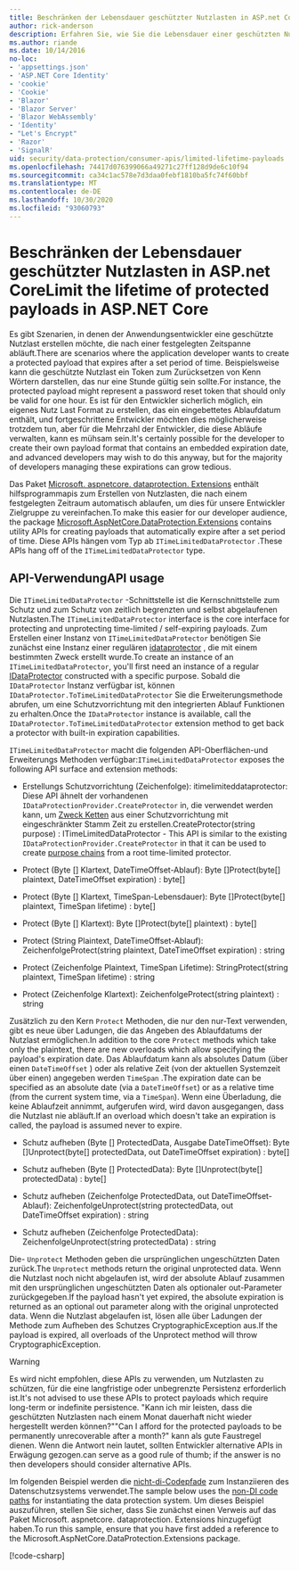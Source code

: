 ```yaml
---
title: Beschränken der Lebensdauer geschützter Nutzlasten in ASP.net Core
author: rick-anderson
description: Erfahren Sie, wie Sie die Lebensdauer einer geschützten Nutzlast mithilfe der ASP.net Core Datenschutz-APIs begrenzen.
ms.author: riande
ms.date: 10/14/2016
no-loc:
- 'appsettings.json'
- 'ASP.NET Core Identity'
- 'cookie'
- 'Cookie'
- 'Blazor'
- 'Blazor Server'
- 'Blazor WebAssembly'
- 'Identity'
- "Let's Encrypt"
- 'Razor'
- 'SignalR'
uid: security/data-protection/consumer-apis/limited-lifetime-payloads
ms.openlocfilehash: 74417d076399066a49271c27ff128d9de6c10f94
ms.sourcegitcommit: ca34c1ac578e7d3daa0febf1810ba5fc74f60bbf
ms.translationtype: MT
ms.contentlocale: de-DE
ms.lasthandoff: 10/30/2020
ms.locfileid: "93060793"
---
```

# <a name="limit-the-lifetime-of-protected-payloads-in-aspnet-core"></a><span data-ttu-id="18372-103">Beschränken der Lebensdauer geschützter Nutzlasten in ASP.net Core</span><span class="sxs-lookup"><span data-stu-id="18372-103">Limit the lifetime of protected payloads in ASP.NET Core</span></span>

<span data-ttu-id="18372-104">Es gibt Szenarien, in denen der Anwendungsentwickler eine geschützte Nutzlast erstellen möchte, die nach einer festgelegten Zeitspanne abläuft.</span><span class="sxs-lookup"><span data-stu-id="18372-104">There are scenarios where the application developer wants to create a protected payload that expires after a set period of time.</span></span> <span data-ttu-id="18372-105">Beispielsweise kann die geschützte Nutzlast ein Token zum Zurücksetzen von Kenn Wörtern darstellen, das nur eine Stunde gültig sein sollte.</span><span class="sxs-lookup"><span data-stu-id="18372-105">For instance, the protected payload might represent a password reset token that should only be valid for one hour.</span></span> <span data-ttu-id="18372-106">Es ist für den Entwickler sicherlich möglich, ein eigenes Nutz Last Format zu erstellen, das ein eingebettetes Ablaufdatum enthält, und fortgeschrittene Entwickler möchten dies möglicherweise trotzdem tun, aber für die Mehrzahl der Entwickler, die diese Abläufe verwalten, kann es mühsam sein.</span><span class="sxs-lookup"><span data-stu-id="18372-106">It's certainly possible for the developer to create their own payload format that contains an embedded expiration date, and advanced developers may wish to do this anyway, but for the majority of developers managing these expirations can grow tedious.</span></span>

<span data-ttu-id="18372-107">Das Paket [Microsoft. aspnetcore. dataprotection. Extensions](https://www.nuget.org/packages/Microsoft.AspNetCore.DataProtection.Extensions/) enthält hilfsprogrammapis zum Erstellen von Nutzlasten, die nach einem festgelegten Zeitraum automatisch ablaufen, um dies für unsere Entwickler Zielgruppe zu vereinfachen.</span><span class="sxs-lookup"><span data-stu-id="18372-107">To make this easier for our developer audience, the package [Microsoft.AspNetCore.DataProtection.Extensions](https://www.nuget.org/packages/Microsoft.AspNetCore.DataProtection.Extensions/) contains utility APIs for creating payloads that automatically expire after a set period of time.</span></span> <span data-ttu-id="18372-108">Diese APIs hängen vom Typ ab `ITimeLimitedDataProtector` .</span><span class="sxs-lookup"><span data-stu-id="18372-108">These APIs hang off of the `ITimeLimitedDataProtector` type.</span></span>

## <a name="api-usage"></a><span data-ttu-id="18372-109">API-Verwendung</span><span class="sxs-lookup"><span data-stu-id="18372-109">API usage</span></span>

<span data-ttu-id="18372-110">Die `ITimeLimitedDataProtector` -Schnittstelle ist die Kernschnittstelle zum Schutz und zum Schutz von zeitlich begrenzten und selbst abgelaufenen Nutzlasten.</span><span class="sxs-lookup"><span data-stu-id="18372-110">The `ITimeLimitedDataProtector` interface is the core interface for protecting and unprotecting time-limited / self-expiring payloads.</span></span> <span data-ttu-id="18372-111">Zum Erstellen einer Instanz von `ITimeLimitedDataProtector` benötigen Sie zunächst eine Instanz einer regulären [idataprotector](xref:security/data-protection/consumer-apis/overview) , die mit einem bestimmten Zweck erstellt wurde.</span><span class="sxs-lookup"><span data-stu-id="18372-111">To create an instance of an `ITimeLimitedDataProtector`, you'll first need an instance of a regular [IDataProtector](xref:security/data-protection/consumer-apis/overview) constructed with a specific purpose.</span></span> <span data-ttu-id="18372-112">Sobald die `IDataProtector` Instanz verfügbar ist, können `IDataProtector.ToTimeLimitedDataProtector` Sie die Erweiterungsmethode abrufen, um eine Schutzvorrichtung mit den integrierten Ablauf Funktionen zu erhalten.</span><span class="sxs-lookup"><span data-stu-id="18372-112">Once the `IDataProtector` instance is available, call the `IDataProtector.ToTimeLimitedDataProtector` extension method to get back a protector with built-in expiration capabilities.</span></span>

<span data-ttu-id="18372-113">`ITimeLimitedDataProtector` macht die folgenden API-Oberflächen-und Erweiterungs Methoden verfügbar:</span><span class="sxs-lookup"><span data-stu-id="18372-113">`ITimeLimitedDataProtector` exposes the following API surface and extension methods:</span></span>

* <span data-ttu-id="18372-114">Erstellungs Schutzvorrichtung (Zeichenfolge): itimelimiteddataprotector: Diese API ähnelt der vorhandenen `IDataProtectionProvider.CreateProtector` in, die verwendet werden kann, um [Zweck Ketten](xref:security/data-protection/consumer-apis/purpose-strings) aus einer Schutzvorrichtung mit eingeschränkter Stamm Zeit zu erstellen.</span><span class="sxs-lookup"><span data-stu-id="18372-114">CreateProtector(string purpose) : ITimeLimitedDataProtector - This API is similar to the existing `IDataProtectionProvider.CreateProtector` in that it can be used to create [purpose chains](xref:security/data-protection/consumer-apis/purpose-strings) from a root time-limited protector.</span></span>

* <span data-ttu-id="18372-115">Protect (Byte [] Klartext, DateTimeOffset-Ablauf): Byte []</span><span class="sxs-lookup"><span data-stu-id="18372-115">Protect(byte[] plaintext, DateTimeOffset expiration) : byte[]</span></span>

* <span data-ttu-id="18372-116">Protect (Byte [] Klartext, TimeSpan-Lebensdauer): Byte []</span><span class="sxs-lookup"><span data-stu-id="18372-116">Protect(byte[] plaintext, TimeSpan lifetime) : byte[]</span></span>

* <span data-ttu-id="18372-117">Protect (Byte [] Klartext): Byte []</span><span class="sxs-lookup"><span data-stu-id="18372-117">Protect(byte[] plaintext) : byte[]</span></span>

* <span data-ttu-id="18372-118">Protect (String Plaintext, DateTimeOffset-Ablauf): Zeichenfolge</span><span class="sxs-lookup"><span data-stu-id="18372-118">Protect(string plaintext, DateTimeOffset expiration) : string</span></span>

* <span data-ttu-id="18372-119">Protect (Zeichenfolge Plaintext, TimeSpan Lifetime): String</span><span class="sxs-lookup"><span data-stu-id="18372-119">Protect(string plaintext, TimeSpan lifetime) : string</span></span>

* <span data-ttu-id="18372-120">Protect (Zeichenfolge Klartext): Zeichenfolge</span><span class="sxs-lookup"><span data-stu-id="18372-120">Protect(string plaintext) : string</span></span>

<span data-ttu-id="18372-121">Zusätzlich zu den Kern `Protect` Methoden, die nur den nur-Text verwenden, gibt es neue über Ladungen, die das Angeben des Ablaufdatums der Nutzlast ermöglichen.</span><span class="sxs-lookup"><span data-stu-id="18372-121">In addition to the core `Protect` methods which take only the plaintext, there are new overloads which allow specifying the payload's expiration date.</span></span> <span data-ttu-id="18372-122">Das Ablaufdatum kann als absolutes Datum (über einen `DateTimeOffset` ) oder als relative Zeit (von der aktuellen Systemzeit über einen) angegeben werden `TimeSpan` .</span><span class="sxs-lookup"><span data-stu-id="18372-122">The expiration date can be specified as an absolute date (via a `DateTimeOffset`) or as a relative time (from the current system time, via a `TimeSpan`).</span></span> <span data-ttu-id="18372-123">Wenn eine Überladung, die keine Ablaufzeit annimmt, aufgerufen wird, wird davon ausgegangen, dass die Nutzlast nie abläuft.</span><span class="sxs-lookup"><span data-stu-id="18372-123">If an overload which doesn't take an expiration is called, the payload is assumed never to expire.</span></span>

* <span data-ttu-id="18372-124">Schutz aufheben (Byte [] ProtectedData, Ausgabe DateTimeOffset): Byte []</span><span class="sxs-lookup"><span data-stu-id="18372-124">Unprotect(byte[] protectedData, out DateTimeOffset expiration) : byte[]</span></span>

* <span data-ttu-id="18372-125">Schutz aufheben (Byte [] ProtectedData): Byte []</span><span class="sxs-lookup"><span data-stu-id="18372-125">Unprotect(byte[] protectedData) : byte[]</span></span>

* <span data-ttu-id="18372-126">Schutz aufheben (Zeichenfolge ProtectedData, out DateTimeOffset-Ablauf): Zeichenfolge</span><span class="sxs-lookup"><span data-stu-id="18372-126">Unprotect(string protectedData, out DateTimeOffset expiration) : string</span></span>

* <span data-ttu-id="18372-127">Schutz aufheben (Zeichenfolge ProtectedData): Zeichenfolge</span><span class="sxs-lookup"><span data-stu-id="18372-127">Unprotect(string protectedData) : string</span></span>

<span data-ttu-id="18372-128">Die- `Unprotect` Methoden geben die ursprünglichen ungeschützten Daten zurück.</span><span class="sxs-lookup"><span data-stu-id="18372-128">The `Unprotect` methods return the original unprotected data.</span></span> <span data-ttu-id="18372-129">Wenn die Nutzlast noch nicht abgelaufen ist, wird der absolute Ablauf zusammen mit den ursprünglichen ungeschützten Daten als optionaler out-Parameter zurückgegeben.</span><span class="sxs-lookup"><span data-stu-id="18372-129">If the payload hasn't yet expired, the absolute expiration is returned as an optional out parameter along with the original unprotected data.</span></span> <span data-ttu-id="18372-130">Wenn die Nutzlast abgelaufen ist, lösen alle über Ladungen der Methode zum Aufheben des Schutzes CryptographicException aus.</span><span class="sxs-lookup"><span data-stu-id="18372-130">If the payload is expired, all overloads of the Unprotect method will throw CryptographicException.</span></span>

>[!WARNING]
> <span data-ttu-id="18372-131">Es wird nicht empfohlen, diese APIs zu verwenden, um Nutzlasten zu schützen, für die eine langfristige oder unbegrenzte Persistenz erforderlich ist.</span><span class="sxs-lookup"><span data-stu-id="18372-131">It's not advised to use these APIs to protect payloads which require long-term or indefinite persistence.</span></span> <span data-ttu-id="18372-132">"Kann ich mir leisten, dass die geschützten Nutzlasten nach einem Monat dauerhaft nicht wieder hergestellt werden können?"</span><span class="sxs-lookup"><span data-stu-id="18372-132">"Can I afford for the protected payloads to be permanently unrecoverable after a month?"</span></span> <span data-ttu-id="18372-133">kann als gute Faustregel dienen. Wenn die Antwort nein lautet, sollten Entwickler alternative APIs in Erwägung gezogen.</span><span class="sxs-lookup"><span data-stu-id="18372-133">can serve as a good rule of thumb; if the answer is no then developers should consider alternative APIs.</span></span>

<span data-ttu-id="18372-134">Im folgenden Beispiel werden die [nicht-di-Codepfade](xref:security/data-protection/configuration/non-di-scenarios) zum Instanziieren des Datenschutzsystems verwendet.</span><span class="sxs-lookup"><span data-stu-id="18372-134">The sample below uses the [non-DI code paths](xref:security/data-protection/configuration/non-di-scenarios) for instantiating the data protection system.</span></span> <span data-ttu-id="18372-135">Um dieses Beispiel auszuführen, stellen Sie sicher, dass Sie zunächst einen Verweis auf das Paket Microsoft. aspnetcore. dataprotection. Extensions hinzugefügt haben.</span><span class="sxs-lookup"><span data-stu-id="18372-135">To run this sample, ensure that you have first added a reference to the Microsoft.AspNetCore.DataProtection.Extensions package.</span></span>

[!code-csharp[](limited-lifetime-payloads/samples/limitedlifetimepayloads.cs)]
